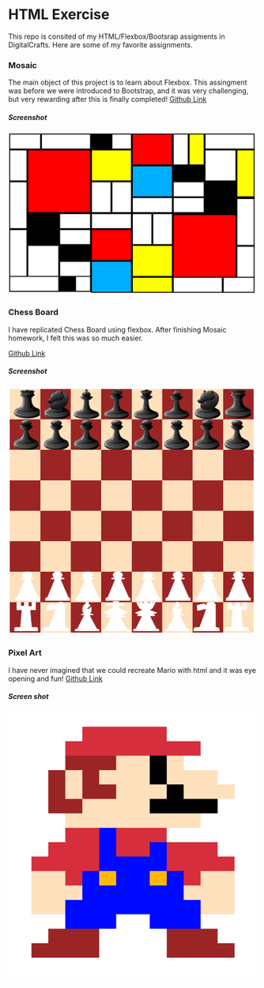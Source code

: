 <h1>HTML Exercise</h1>
This repo is consited of my HTML/Flexbox/Bootsrap assigments in DigitalCrafts. 
Here are some of my favorite assignments.

<h3>Mosaic</h3>
<p>The main object of this project is to learn about Flexbox. This assingment was before we were introduced to Bootstrap, and it was very challenging, but very rewarding after this is finally completed!
<a href='https://github.com/hirosoft40/html_exercises/tree/master/assignments/mosaic'>Github Link</a>
</p>
<h5>Screenshot</h5> 
<img src = 'screenshots/mosaic.png'>

<h3>Chess Board</h3>
<p>I have replicated Chess Board using flexbox. After finishing Mosaic homework, I felt this was so much easier.

<a href='https://github.com/hirosoft40/html_exercises/tree/master/assignments/chess'>Github Link</a>
</p>
<h5>Screenshot</h5> 
<img src = 'screenshots/chess.png'>


<h3>Pixel Art</h3>
<p>I have never imagined that we could recreate Mario with html and it was eye opening and fun!
<a href='https://github.com/hirosoft40/html_exercises/blob/master/assignments/bootstrap_ex/pixelArt.html'>Github Link</a></p>
<h5>Screen shot</h5> 
<img src = 'screenshots/pixelart.png'>

